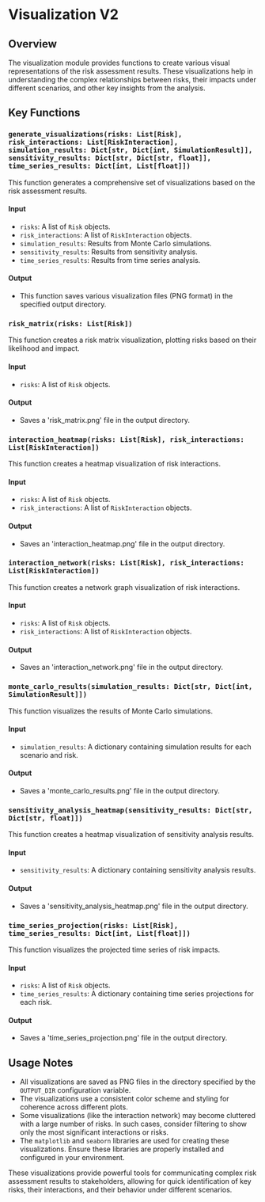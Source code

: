 # Visualization V2

## Overview

The visualization module provides functions to create various visual representations of the risk assessment results. These visualizations help in understanding the complex relationships between risks, their impacts under different scenarios, and other key insights from the analysis.

## Key Functions

### `generate_visualizations(risks: List[Risk], risk_interactions: List[RiskInteraction], simulation_results: Dict[str, Dict[int, SimulationResult]], sensitivity_results: Dict[str, Dict[str, float]], time_series_results: Dict[int, List[float]])`

This function generates a comprehensive set of visualizations based on the risk assessment results.

#### Input
- `risks`: A list of `Risk` objects.
- `risk_interactions`: A list of `RiskInteraction` objects.
- `simulation_results`: Results from Monte Carlo simulations.
- `sensitivity_results`: Results from sensitivity analysis.
- `time_series_results`: Results from time series analysis.

#### Output
- This function saves various visualization files (PNG format) in the specified output directory.

### `risk_matrix(risks: List[Risk])`

This function creates a risk matrix visualization, plotting risks based on their likelihood and impact.

#### Input
- `risks`: A list of `Risk` objects.

#### Output
- Saves a 'risk_matrix.png' file in the output directory.

### `interaction_heatmap(risks: List[Risk], risk_interactions: List[RiskInteraction])`

This function creates a heatmap visualization of risk interactions.

#### Input
- `risks`: A list of `Risk` objects.
- `risk_interactions`: A list of `RiskInteraction` objects.

#### Output
- Saves an 'interaction_heatmap.png' file in the output directory.

### `interaction_network(risks: List[Risk], risk_interactions: List[RiskInteraction])`

This function creates a network graph visualization of risk interactions.

#### Input
- `risks`: A list of `Risk` objects.
- `risk_interactions`: A list of `RiskInteraction` objects.

#### Output
- Saves an 'interaction_network.png' file in the output directory.

### `monte_carlo_results(simulation_results: Dict[str, Dict[int, SimulationResult]])`

This function visualizes the results of Monte Carlo simulations.

#### Input
- `simulation_results`: A dictionary containing simulation results for each scenario and risk.

#### Output
- Saves a 'monte_carlo_results.png' file in the output directory.

### `sensitivity_analysis_heatmap(sensitivity_results: Dict[str, Dict[str, float]])`

This function creates a heatmap visualization of sensitivity analysis results.

#### Input
- `sensitivity_results`: A dictionary containing sensitivity analysis results.

#### Output
- Saves a 'sensitivity_analysis_heatmap.png' file in the output directory.

### `time_series_projection(risks: List[Risk], time_series_results: Dict[int, List[float]])`

This function visualizes the projected time series of risk impacts.

#### Input
- `risks`: A list of `Risk` objects.
- `time_series_results`: A dictionary containing time series projections for each risk.

#### Output
- Saves a 'time_series_projection.png' file in the output directory.

## Usage Notes

- All visualizations are saved as PNG files in the directory specified by the `OUTPUT_DIR` configuration variable.
- The visualizations use a consistent color scheme and styling for coherence across different plots.
- Some visualizations (like the interaction network) may become cluttered with a large number of risks. In such cases, consider filtering to show only the most significant interactions or risks.
- The `matplotlib` and `seaborn` libraries are used for creating these visualizations. Ensure these libraries are properly installed and configured in your environment.

These visualizations provide powerful tools for communicating complex risk assessment results to stakeholders, allowing for quick identification of key risks, their interactions, and their behavior under different scenarios.